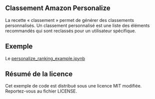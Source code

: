Classement Amazon Personalize
---

La recette « classement » permet de générer des classements personnalisés. Un classement personnalisé est une liste des éléments recommandés qui sont reclassés pour un utilisateur spécifique.

## Exemple

Le [personalize_ranking_example.ipynb](personalize_ranking_example.ipynb)

## Résumé de la licence

Cet exemple de code est distribué sous une licence MIT modifiée. Reportez-vous au fichier LICENSE.




